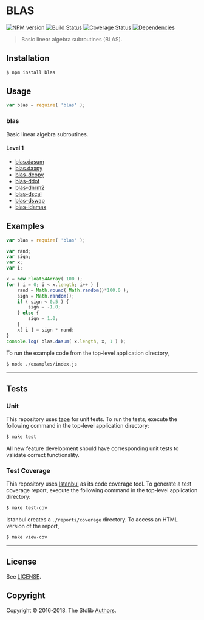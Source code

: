 <!--

@license Apache-2.0

Copyright (c) 2018 The Stdlib Authors.

Licensed under the Apache License, Version 2.0 (the "License");
you may not use this file except in compliance with the License.
You may obtain a copy of the License at

   http://www.apache.org/licenses/LICENSE-2.0

Unless required by applicable law or agreed to in writing, software
distributed under the License is distributed on an "AS IS" BASIS,
WITHOUT WARRANTIES OR CONDITIONS OF ANY KIND, either express or implied.
See the License for the specific language governing permissions and
limitations under the License.

-->

# BLAS

[![NPM version][npm-image]][npm-url] [![Build Status][build-image]][build-url] [![Coverage Status][coverage-image]][coverage-url] [![Dependencies][dependencies-image]][dependencies-url]

> Basic linear algebra subroutines (BLAS).

## Installation

``` bash
$ npm install blas
```

## Usage

``` javascript
var blas = require( 'blas' );
```

### blas

Basic linear algebra subroutines.

#### Level 1

*	[blas.dasum][blas-dasum]
*	[blas.daxpy][blas-daxpy]
*	[blas-dcopy][blas-dcopy]
*	[blas-ddot][blas-ddot]
*	[blas-dnrm2][blas-dnrm2]
*	[blas-dscal][blas-dscal]
*	[blas-dswap][blas-dswap]
*	[blas-idamax][blas-idamax]

## Examples

``` javascript
var blas = require( 'blas' );

var rand;
var sign;
var x;
var i;

x = new Float64Array( 100 );
for ( i = 0; i < x.length; i++ ) {
    rand = Math.round( Math.random()*100.0 );
    sign = Math.random();
    if ( sign < 0.5 ) {
        sign = -1.0;
    } else {
        sign = 1.0;
    }
    x[ i ] = sign * rand;
}
console.log( blas.dasum( x.length, x, 1 ) );
```

To run the example code from the top-level application directory,

``` bash
$ node ./examples/index.js
```

---

## Tests

### Unit

This repository uses [tape][tape] for unit tests. To run the tests, execute the following command in the top-level application directory:

``` bash
$ make test
```

All new feature development should have corresponding unit tests to validate correct functionality.


### Test Coverage

This repository uses [Istanbul][istanbul] as its code coverage tool. To generate a test coverage report, execute the following command in the top-level application directory:

``` bash
$ make test-cov
```

Istanbul creates a `./reports/coverage` directory. To access an HTML version of the report,

``` bash
$ make view-cov
```

---

## License

See [LICENSE][license].

## Copyright

Copyright © 2016-2018. The Stdlib [Authors][stdlib-authors].


[npm-image]: http://img.shields.io/npm/v/blas.svg
[npm-url]: https://npmjs.org/package/blas

[build-image]: https://img.shields.io/travis/kgryte/blas/master.svg
[build-url]: https://travis-ci.org/kgryte/blas

[coverage-image]: https://img.shields.io/codecov/c/github/kgryte/blas/master.svg
[coverage-url]: https://codecov.io/github/kgryte/blas?branch=master

[dependencies-image]: http://img.shields.io/david/kgryte/blas.svg
[dependencies-url]: https://david-dm.org/kgryte/blas

[dev-dependencies-image]: http://img.shields.io/david/dev/kgryte/blas.svg
[dev-dependencies-url]: https://david-dm.org/dev/kgryte/blas

[github-issues-image]: http://img.shields.io/github/issues/kgryte/blas.svg
[github-issues-url]: https://github.com/kgryte/blas/issues

[tape]: https://github.com/substack/tape
[istanbul]: https://github.com/gotwarlost/istanbul

[stdlib]: https://github.com/stdlib-js/stdlib

[stdlib-authors]: https://github.com/stdlib-js/stdlib/graphs/contributors

[license]: https://raw.githubusercontent.com/kgryte/blas/master/LICENSE

[blas-dasum]: https://www.npmjs.com/package/blas-dasum
[blas-daxpy]: https://www.npmjs.com/package/blas-daxpy
[blas-dcopy]: https://www.npmjs.com/package/blas-copy
[blas-ddot]: https://www.npmjs.com/package/blas-ddot
[blas-dnrm2]: https://www.npmjs.com/package/blas-dnrm2
[blas-dscal]: https://www.npmjs.com/package/blas-dscal
[blas-dswap]: https://www.npmjs.com/package/blas-swap
[blas-idamax]: https://www.npmjs.com/package/blas-idamax

